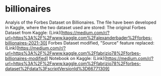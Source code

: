 # billionaires

Analyis of the Forbes Dataset on Billionaires. The file have been developed in Kaggle, where the two dataset used are stored:
The original Forbes Dataset from Kaggle: (Link)[https://medium.com/r/?url=https%3A%2F%2Fwww.kaggle.com%2Falexanderbader%2Fforbes-billionaires-2021-30]
Forbes Dataset modified, "Source" feature replaced: (Link)[https://medium.com/r/?url=https%3A%2F%2Fwww.kaggle.com%2Ffabrizio78%2Fforbes-billionaires-modified]
Notebook on Kaggle: (Link)[https://medium.com/r/?url=https%3A%2F%2Fwww.kaggle.com%2Ffabrizio78%2Fforbes-dataset%2Fdata%3FscriptVersionId%3D66771309]
